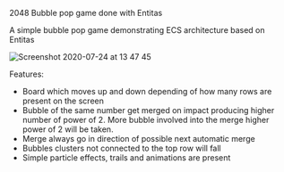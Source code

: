 2048 Bubble pop game done with Entitas

A simple bubble pop game demonstrating ECS architecture based on Entitas

![Screenshot 2020-07-24 at 13 47 45](https://user-images.githubusercontent.com/2452120/88388438-d5067900-cdb4-11ea-9328-d300e62c461e.png)

Features:
* Board which moves up and down depending of how many rows are present on the screen
* Bubble of the same number get merged on impact producing higher number of power of 2. More bubble involved into the merge higher power of 2 will be taken.
* Merge always go in direction of possible next automatic merge
* Bubbles clusters not connected to the top row will fall
* Simple particle effects, trails and animations are present
